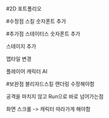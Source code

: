 #2D 포트폴리오

#수정점
스킬 숫자폰트 추가

#추가점
스테이터스 숫자폰트 추가

스테이지 추가

맵타일 변경

플레이어 캐릭터 AI

#보완점
블리자드스킬 랜더링 수정해야함

공격을 마치지 않고 Run으로 바로 넘어가는점

화면 스크롤 -> 캐릭터 따라가게 해야함
